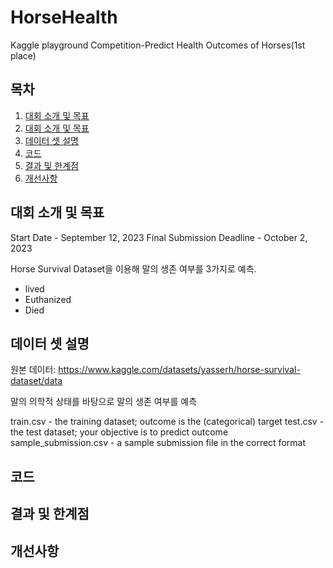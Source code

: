 # HorseHealth
Kaggle playground Competition-Predict Health Outcomes of Horses(1st place)

## 목차
1. [대회 소개 및 목표](#대회-소개-및-목표)
2. [대회 소개 및 목표](#대회-소개-및-목표)
3. [데이터 셋 설명](#데이터-셋-설명)
4. [코드](#코드)
5. [결과 및 한계점](#결과-및-한계점)
6. [개선사항](#개선사항)


## 대회 소개 및 목표
Start Date - September 12, 2023
Final Submission Deadline - October 2, 2023

Horse Survival Dataset을 이용해 말의 생존 여부를 3가지로 예측.
- lived
- Euthanized
- Died


## 데이터 셋 설명

원본 데이터: https://www.kaggle.com/datasets/yasserh/horse-survival-dataset/data

말의 의학적 상태를 바탕으로 말의 생존 여부를 예측

train.csv - the training dataset; outcome is the (categorical) target
test.csv - the test dataset; your objective is to predict outcome
sample_submission.csv - a sample submission file in the correct format


## 코드


## 결과 및 한계점


## 개선사항

